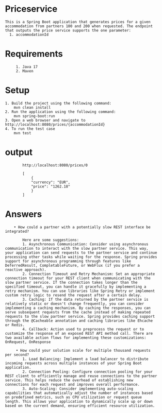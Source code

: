 # Priceservice

    This is a Spring Boot application that generates prices for a given accommodation from partners 100 and 200 when requested. The endpoint that outputs the price service supports the one parameter:
      1. accommodationId  


# Requirements
         1. Java 17
         2. Maven

# Setup

    1. Build the project using the following command:
        mvn clean install
    2. Run the application using the following command:
        mvn spring-boot:run
    3. Open a web browser and navigate to http://localhost:8080/prices/{accommodationId}
    4. To run the test case 
        mvn test


# output


            http://localhost:8080/prices/0

            [
                {
                "currency": "EUR",
                "price": "1262.18"
                }
            ]

# Answers 
        • How could a partner with a potentially slow REST interface be integrated?

            Here are some suggestions:
            1. Asynchronous Communication: Consider using asynchronous communication to interact with the slow partner service. This way, your application can send requests to the partner service and continue processing other tasks while waiting for the response. Spring provides support for asynchronous programming through features like DeferredResult, CompletableFuture, or WebFlux (if you prefer a reactive approach).
            2. Connection Timeout and Retry Mechanism: Set an appropriate connection timeout for your REST client when communicating with the slow partner service. If the connection takes longer than the specified timeout, you can handle it gracefully by implementing a retry mechanism. You can use libraries like Spring Retry or implement custom retry logic to resend the request after a certain delay.
            3. Caching: If the data returned by the partner service is relatively static or doesn't change frequently, you can consider implementing a caching mechanism. By caching the responses, you can serve subsequent requests from the cache instead of making repeated requests to the slow partner service. Spring provides caching support through the @Cacheable annotation and caching libraries like Ehcache or Redis.
            4. Callback: Action used to preprocess the request or to customize the response of an exposed REST API method call. There are two available action flows for implementing these customizations: OnRequest, OnResponse
       
         • How could your solution scale for multiple thousand requests per second?
            1. Load Balancing: Implement a load balancer to distribute incoming requests across multiple instances of your Spring Boot application.
            2. Connection Pooling: Configure connection pooling for your REST client to efficiently manage and reuse connections to the partner service. This helps reduce the overhead of establishing new connections for each request and improves overall performance.
            3. Auto-Scaling: Consider implementing auto-scaling capabilities that automatically adjust the number of instances based on predefined metrics, such as CPU utilization or request queue length. This allows your application to dynamically scale up or down based on the current demand, ensuring efficient resource utilization.





